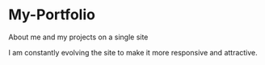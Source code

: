 # My-Portfolio
About me and my projects on a single site

I am constantly evolving the site to make it more responsive and attractive.
